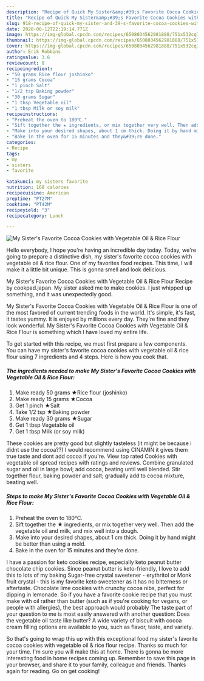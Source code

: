 ```yaml
---
description: "Recipe of Quick My Sister&amp;#39;s Favorite Cocoa Cookies with Vegetable Oil &amp;amp; Rice Flour"
title: "Recipe of Quick My Sister&amp;#39;s Favorite Cocoa Cookies with Vegetable Oil &amp;amp; Rice Flour"
slug: 918-recipe-of-quick-my-sister-and-39-s-favorite-cocoa-cookies-with-vegetable-oil-and-amp-rice-flour
date: 2020-06-12T22:19:14.771Z
image: https://img-global.cpcdn.com/recipes/6508034562981888/751x532cq70/my-sisters-favorite-cocoa-cookies-with-vegetable-oil-rice-flour-recipe-main-photo.jpg
thumbnail: https://img-global.cpcdn.com/recipes/6508034562981888/751x532cq70/my-sisters-favorite-cocoa-cookies-with-vegetable-oil-rice-flour-recipe-main-photo.jpg
cover: https://img-global.cpcdn.com/recipes/6508034562981888/751x532cq70/my-sisters-favorite-cocoa-cookies-with-vegetable-oil-rice-flour-recipe-main-photo.jpg
author: Erik Robbins
ratingvalue: 3.6
reviewcount: 8
recipeingredient:
- "50 grams Rice flour joshinko"
- "15 grams Cocoa"
- "1 pinch Salt"
- "1/2 tsp Baking powder"
- "30 grams Sugar"
- "1 tbsp Vegetable oil"
- "1 tbsp Milk or soy milk"
recipeinstructions:
- "Preheat the oven to 180℃."
- "Sift together the ★ ingredients, or mix together very well. Then add the vegetable oil and milk, and mix well into a dough."
- "Make into your desired shapes, about 1 cm thick. Doing it by hand might be better than using a mold."
- "Bake in the oven for 15 minutes and they&#39;re done."
categories:
- Recipe
tags:
- my
- sisters
- favorite

katakunci: my sisters favorite 
nutrition: 168 calories
recipecuisine: American
preptime: "PT27M"
cooktime: "PT42M"
recipeyield: "3"
recipecategory: Lunch

---
```



![My Sister&#39;s Favorite Cocoa Cookies with Vegetable Oil &amp; Rice Flour](https://img-global.cpcdn.com/recipes/6508034562981888/751x532cq70/my-sisters-favorite-cocoa-cookies-with-vegetable-oil-rice-flour-recipe-main-photo.jpg)

Hello everybody, I hope you're having an incredible day today. Today, we're going to prepare a distinctive dish, my sister&#39;s favorite cocoa cookies with vegetable oil &amp; rice flour. One of my favorites food recipes. This time, I will make it a little bit unique. This is gonna smell and look delicious.

My Sister&#39;s Favorite Cocoa Cookies with Vegetable Oil &amp; Rice Flour Recipe by cookpad.japan. My sister asked me to make cookies. I just whipped up something, and it was unexpectedly good.

My Sister&#39;s Favorite Cocoa Cookies with Vegetable Oil &amp; Rice Flour is one of the most favored of current trending foods in the world. It's simple, it's fast, it tastes yummy. It is enjoyed by millions every day. They're fine and they look wonderful. My Sister&#39;s Favorite Cocoa Cookies with Vegetable Oil &amp; Rice Flour is something which I have loved my entire life.


To get started with this recipe, we must first prepare a few components. You can have my sister&#39;s favorite cocoa cookies with vegetable oil &amp; rice flour using 7 ingredients and 4 steps. Here is how you cook that.

<!--inarticleads1-->

##### The ingredients needed to make My Sister&#39;s Favorite Cocoa Cookies with Vegetable Oil &amp; Rice Flour:

1. Make ready 50 grams ★Rice flour (joshinko)
1. Make ready 15 grams ★Cocoa
1. Get 1 pinch ★Salt
1. Take 1/2 tsp ★Baking powder
1. Make ready 30 grams ★Sugar
1. Get 1 tbsp Vegetable oil
1. Get 1 tbsp Milk (or soy milk)


These cookies are pretty good but slightly tasteless (it might be because i didnt use the cocoa??) I would recommend using CINAMIN it gives them true taste and dont add cocoa if you&#39;re. View top rated Cookies with vegetable oil spread recipes with ratings and reviews. Combine granulated sugar and oil in large bowl; add cocoa, beating until well blended. Stir together flour, baking powder and salt; gradually add to cocoa mixture, beating well. 

<!--inarticleads2-->

##### Steps to make My Sister&#39;s Favorite Cocoa Cookies with Vegetable Oil &amp; Rice Flour:

1. Preheat the oven to 180℃.
1. Sift together the ★ ingredients, or mix together very well. Then add the vegetable oil and milk, and mix well into a dough.
1. Make into your desired shapes, about 1 cm thick. Doing it by hand might be better than using a mold.
1. Bake in the oven for 15 minutes and they&#39;re done.


I have a passion for keto cookies recipe, especially keto peanut butter chocolate chip cookies. Since peanut butter is keto-friendly, I love to add this to lots of my baking Sugar-free crystal sweetener - erythritol or Monk fruit crystal - this is my favorite keto sweetener as it has no bitterness or aftertaste. Chocolate lime cookies with crunchy cocoa nibs, perfect for dipping in lemonade. So if you have a favorite cookie recipe that you must make with oil rather than butter (such as if you&#39;re cooking for vegans, or people with allergies), the best approach would probably The taste part of your question to me is most easily answered with another question: Does the vegetable oil taste like butter? A wide variety of biscuit with cocoa cream filling options are available to you, such as flavor, taste, and variety. 

So that's going to wrap this up with this exceptional food my sister&#39;s favorite cocoa cookies with vegetable oil &amp; rice flour recipe. Thanks so much for your time. I'm sure you will make this at home. There is gonna be more interesting food in home recipes coming up. Remember to save this page in your browser, and share it to your family, colleague and friends. Thanks again for reading. Go on get cooking!
